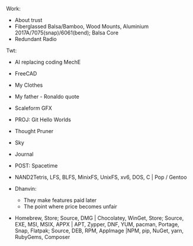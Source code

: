 Work:

- About trust
- Fiberglassed Balsa/Bamboo, Wood Mounts, Aluminium 2017A/7075(snap)/6061(bend); Balsa Core
- Redundant Radio

Twt:

- AI replacing coding MechE
- FreeCAD
- My Clothes
- My father - Ronaldo quote
- Scaleform GFX

- PROJ: Git Hello Worlds
- Thought Pruner
- Sky
- Journal
- POST: Spacetime
- NAND2Tetris, LFS, BLFS, MinixFS, UnixFS, xv6, DOS, C | Pop / Gentoo
- Dhanvin:
	- They make features paid later
	- The point where price becomes unfair
- Homebrew, Store; Source, DMG | Chocolatey, WinGet, Store; Source, EXE, MSI, MSIX, APPX | APT, Zypper, DNF, YUM, pacman, Portage, Snap, Flatpak; Source, DEB, RPM, AppImage |NPM, pip, NuGet, yarn, RubyGems, Composer